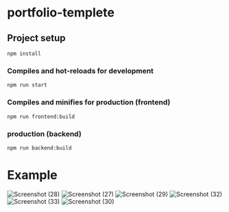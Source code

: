 # portfolio-templete


## Project setup
```
npm install
```

### Compiles and hot-reloads for development
```
npm run start
```

### Compiles and minifies for production (frontend)
```
npm run frontend:build
```

### production (backend)
```
npm run backend:build
```

# Example

![Screenshot (28)](https://github.com/devilx2055/portfolio-23/assets/85941322/9ed1fa80-f913-480f-bb4d-f43c4f46df77)
![Screenshot (27)](https://github.com/devilx2055/portfolio-23/assets/85941322/f4c7507d-88e0-4af4-a97d-12fe7cb0ee2a)
![Screenshot (29)](https://github.com/devilx2055/portfolio-23/assets/85941322/e8667249-8bc4-4afc-b33e-565f5aef244b)
![Screenshot (32)](https://github.com/devilx2055/portfolio-23/assets/85941322/b264006c-5fc0-4cb4-8dae-af278d3740e8)
![Screenshot (33)](https://github.com/devilx2055/portfolio-23/assets/85941322/a11962d3-abcd-4fdf-ba7b-3109f453cbb9)
![Screenshot (30)](https://github.com/devilx2055/portfolio-23/assets/85941322/2f09dc73-214d-402d-b07c-3ea1046f4874)
